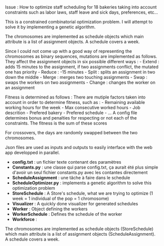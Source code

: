 Issue : How to optimize staff scheduling for 18 bakeries taking into account constraints such as labor laws, staff leave and sick days, preferences, etc...

This is a constrained combinatorial optimization problem.
I will attempt to solve it by implementing a genetic algorithm.

The chromosomes are implemented as schedule objects which main attribute is a list of assignment objects. A schedule covers a week.

Since I could not come up with a good way of representing the chromosomes as binary sequences, mutations are implemented as follows. They affect the assignment objects in six possible different ways :
    - Extend : adds 15 minutes to the assignment, if two assignments conflict, the mutated one has priority
    - Reduce : -15 minutes
    - Split : splits an assignment in two down the middle
    - Merge : merges two touching assignments
    - Swap : swaps the workers on two assignments
    - Change : changes the worker on an assignment


Fitness is determined as follows :
There are mutiple factors taken into account in order to determine fitness, such as :
    - Remaining available working hours for the week
    - Max consecutive worked hours
    - Job descrition
    - Prefered bakery
    - Prefered schedule 
    - ...
A config file determines bonus and penalties for respecting or not each of the constraints. The fitness is the sum of these scores

For crossovers, the days are randomly swapped between the two chromosomes.

Json files are used as inputs and outputs to easily interface with the web app developped in parallel.



* **config.txt** : un fichier texte contenant des paramètres
* **Constants.py** : une classe qui parse config.txt, ça aurait été plus simple d'avoir un seul fichier constants.py avec les contantes directement
* **ScheduleAssignment** : une tâche à faire dans le schedule
* **ScheduleOptimizer.py** : implements a genetic algorithm to solve this optimization problem
* **StoreSchedule** : A Store's schedule, what we are trying to optimize (1 week = 1 individual of the pop = 1 chromosome)
* **Visualizer** : A quickly done visualizer for generated schedules
* **Worker** : Object defining the workers
* **WorkerSchedule** : Defines the schedule of the worker
* **Workforce** :


The chromosomes are implemented as schedule objects (StoreSchedule) which main attribute is a list of assignment objects (ScheduleAssignment). A schedule covers a week.




